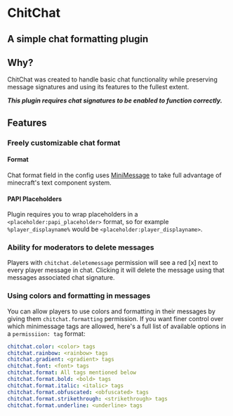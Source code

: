 # ChitChat
## A simple chat formatting plugin

## Why?

ChitChat was created to handle basic chat functionality while preserving message signatures and using its features to
the fullest extent.

***This plugin requires chat signatures to be enabled to function correctly.***

## Features

### Freely customizable chat format

#### Format

Chat format field in the config uses [MiniMessage](https://docs.advntr.dev/minimessage/format.html) to take full
advantage of minecraft's text component system. 

#### PAPI Placeholders

Plugin requires you to wrap placeholders in a `<placeholder:papi_placeholder>` format, so for example
`%player_displayname%` would be `<placeholder:player_displayname>`.

### Ability for moderators to delete messages

Players with `chitchat.deletemessage` permission will see a red [x] next to every player message in chat. Clicking it
will delete the message using that messages associated chat signature.

### Using colors and formatting in messages

You can allow players to use colors and formatting in their messages by giving them `chitchat.formatting` permission.
If you want finer control over which minimessage tags are allowed, here's a full list of available options in a
`permissiion: tag` format:
```yaml
chitchat.color: <color> tags
chitchat.rainbow: <rainbow> tags
chitchat.gradient: <gradient> tags
chitchat.font: <font> tags
chitchat.format: All tags mentioned below
chitchat.format.bold: <bold> tags
chitchat.format.italic: <italic> tags
chitchat.format.obfuscated: <obfuscated> tags
chitchat.format.strikethrough: <strikethrough> tags
chitchat.format.underline: <underline> tags
```
